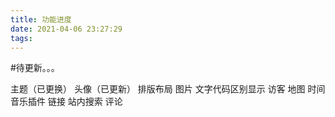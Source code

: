 ```yaml
---
title: 功能进度
date: 2021-04-06 23:27:29
tags:
---
```


#待更新。。。

<!--more-->

主题（已更换）
头像（已更新）
排版布局
图片
文字代码区别显示
访客
地图
时间
音乐插件
链接
站内搜索
评论

